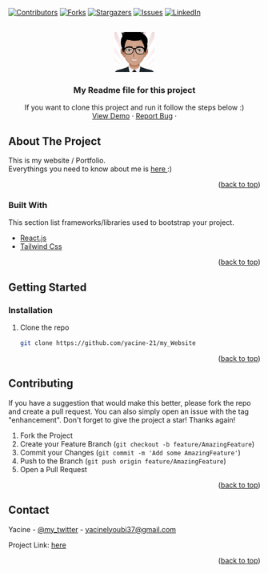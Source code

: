 <div id="top"></div>

<!-- PROJECT SHIELDS -->
<!--
*** I'm using markdown "reference style" links for readability.
*** Reference links are enclosed in brackets [ ] instead of parentheses ( ).
*** See the bottom of this document for the declaration of the reference variables
*** for contributors-url, forks-url, etc. This is an optional, concise syntax you may use.
*** https://www.markdownguide.org/basic-syntax/#reference-style-links
-->
[![Contributors][contributors-shield]][contributors-url]
[![Forks][forks-shield]][forks-url]
[![Stargazers][stars-shield]][stars-url]
[![Issues][issues-shield]][issues-url]
[![LinkedIn][linkedin-shield]][linkedin-url]



<!-- PROJECT LOGO -->
<br />
<div align="center">
  <a href="https://github.com/yacine/my_Website">
    <img src="public/images/me2.png" alt="Logo" width="80" height="80">
  </a>

  <h3 align="center">My Readme file for this project </h3>

  <p align="center">
    If you want to clone this project and run it follow the steps below :)
    <br />
    <a href="https://ysolutionscybertech.com/">View Demo</a>
    ·
    <a href="https://github.com/yacine-21/my_Website/issues">Report Bug</a>
    ·
  </p>
</div>

<!-- ABOUT THE PROJECT -->
## About The Project


This is my website / Portfolio. <br>
Everythings you need to know about me is <a href="https://ysolutionscybertech.com/">here </a> :)

<p align="right">(<a href="#top">back to top</a>)</p>



### Built With

This section list frameworks/libraries used to bootstrap your project.


* [React.js](https://reactjs.org/)
* [Tailwind Css](https://tailwindcss.com/)


<p align="right">(<a href="#top">back to top</a>)</p>


<!-- GETTING STARTED -->
## Getting Started

### Installation

1. Clone the repo
   ```sh
   git clone https://github.com/yacine-21/my_Website
   ```

<p align="right">(<a href="#top">back to top</a>)</p>

<!-- CONTRIBUTING -->
## Contributing

If you have a suggestion that would make this better, please fork the repo and create a pull request. You can also simply open an issue with the tag "enhancement".
Don't forget to give the project a star! Thanks again!

1. Fork the Project
2. Create your Feature Branch (`git checkout -b feature/AmazingFeature`)
3. Commit your Changes (`git commit -m 'Add some AmazingFeature'`)
4. Push to the Branch (`git push origin feature/AmazingFeature`)
5. Open a Pull Request

<p align="right">(<a href="#top">back to top</a>)</p>

<!-- CONTACT -->
## Contact

Yacine - [@my_twitter](https://twitter.com/Yacine_D_21) - yacinelyoubi37@gmail.com

Project Link: [here](https://ysolutionscybertech.com/)

<p align="right">(<a href="#top">back to top</a>)</p>

<!-- MARKDOWN LINKS & IMAGES -->
<!-- https://www.markdownguide.org/basic-syntax/#reference-style-links -->
[contributors-shield]: https://img.shields.io/github/contributors/yacine-21/my_Website.svg?style=for-the-badge
[contributors-url]: https://github.com/yacine-21/my_Website/graphs/contributors
[forks-shield]: https://img.shields.io/github/forks/yacine-21/my_Website.svg?style=for-the-badge
[forks-url]: https://github.com/yacine-21/my_Website/network/members
[stars-shield]: https://img.shields.io/github/stars/yacine-21/my_Website.svg?style=for-the-badge
[stars-url]: https://github.com/yacine-21/my_Website/stargazers
[issues-shield]: https://img.shields.io/github/issues/yacine-21/my_Website.svg?style=for-the-badge
[issues-url]: https://github.com/yacine-21/my_Website/issues
[linkedin-shield]: https://img.shields.io/badge/-LinkedIn-black.svg?style=for-the-badge&logo=linkedin&colorB=555
[linkedin-url]: https://linkedin.com/in/othneildrew
[product-screenshot]: images/screenshot.png
